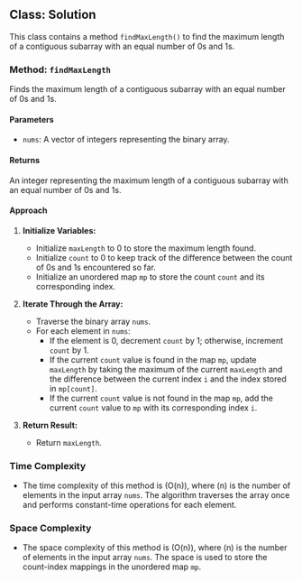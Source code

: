 ## Class: Solution

This class contains a method `findMaxLength()` to find the maximum length of a contiguous subarray with an equal number of 0s and 1s.

### Method: `findMaxLength`

Finds the maximum length of a contiguous subarray with an equal number of 0s and 1s.

#### Parameters

- `nums`: A vector of integers representing the binary array.

#### Returns

An integer representing the maximum length of a contiguous subarray with an equal number of 0s and 1s.

#### Approach

1. **Initialize Variables:**
   - Initialize `maxLength` to 0 to store the maximum length found.
   - Initialize `count` to 0 to keep track of the difference between the count of 0s and 1s encountered so far.
   - Initialize an unordered map `mp` to store the count `count` and its corresponding index.

2. **Iterate Through the Array:**
   - Traverse the binary array `nums`.
   - For each element in `nums`:
     - If the element is 0, decrement `count` by 1; otherwise, increment `count` by 1.
     - If the current `count` value is found in the map `mp`, update `maxLength` by taking the maximum of the current `maxLength` and the difference between the current index `i` and the index stored in `mp[count]`.
     - If the current `count` value is not found in the map `mp`, add the current `count` value to `mp` with its corresponding index `i`.

3. **Return Result:**
   - Return `maxLength`.

### Time Complexity
- The time complexity of this method is \(O(n)\), where \(n\) is the number of elements in the input array `nums`. The algorithm traverses the array once and performs constant-time operations for each element.

### Space Complexity
- The space complexity of this method is \(O(n)\), where \(n\) is the number of elements in the input array `nums`. The space is used to store the count-index mappings in the unordered map `mp`.
